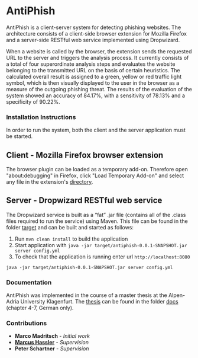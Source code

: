 # AntiPhish

AntiPhish is a client-server system for detecting phishing websites. The architecture consists of a client-side 
browser extension for Mozilla Firefox and a server-side RESTful web service implemented using Dropwizard.

When a website is called by the browser, the extension sends the requested URL to the server and triggers the 
analysis process. It currently consists of a total of four superordinate analysis steps and evaluates the website 
belonging to the transmitted URL on the basis of certain heuristics. The calculated overall result is assigned to 
a green, yellow or red traffic light symbol, which is then visually displayed to the user in the browser as a 
measure of the outgoing phishing threat. The results of the evaluation of the system showed an accuracy of 84.17%, 
with a sensitivity of 78.13% and a specificity of 90.22%.

### Installation Instructions

In order to run the system, both the client and the server application must be started.

## Client - Mozilla Firefox browser extension

The browser plugin can be loaded as a temporary add-on. Therefore open "about:debugging" in Firefox, click 
"Load Temporary Add-on" and select any file in the extension's [directory](client).

## Server - Dropwizard RESTful web service

The Dropwizard service is built as a “fat” .jar file (contains all of the .class files required to run the service) 
using Maven. This file can be found in the folder [target](server/antiphish/target) and can be built and started as follows:

1. Run `mvn clean install` to build the application
1. Start application with `java -jar target/antiphish-0.0.1-SNAPSHOT.jar server config.yml`
1. To check that the application is running enter url `http://localhost:8080`

```
java -jar target/antiphish-0.0.1-SNAPSHOT.jar server config.yml
``` 

### Documentation

AntiPhish was implemented in the course of a master thesis at the Alpen-Adria University Klagenfurt. The [thesis](docs/2018-01-26_Masterarbeit_Madritsch.pdf) can 
be found in the folder [docs](docs) (chapter 4-7, German only).

### Contributions

* **Marco Madritsch** - *Initial work*
* **[Marcus Hassler](https://hassler.world/)** - *Supervision*
* **Peter Schartner** - *Supervision*
